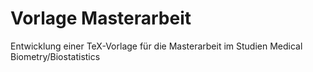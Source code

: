 # Vorlage Masterarbeit
Entwicklung einer TeX-Vorlage für die Masterarbeit im Studien Medical Biometry/Biostatistics


